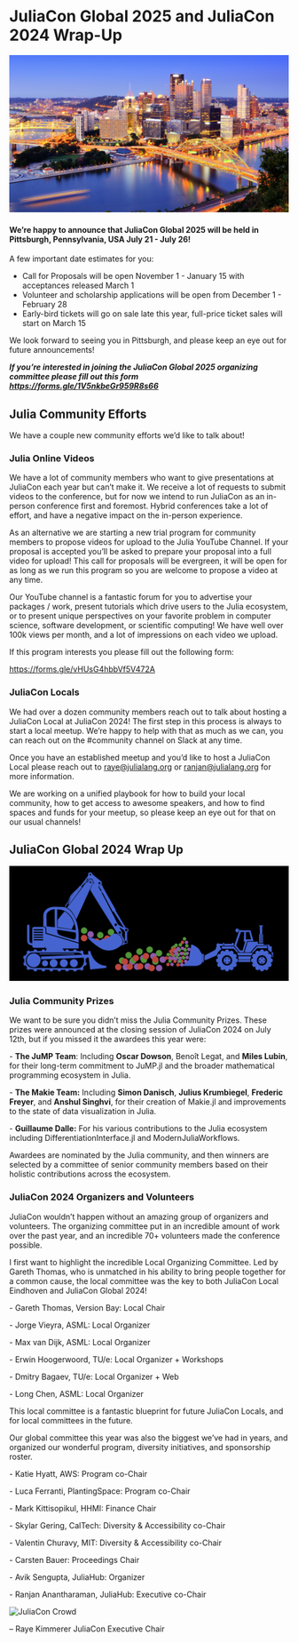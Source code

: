 # JuliaCon Global 2025 and JuliaCon 2024 Wrap-Up

![Pittsburgh Skyline](/assets/blog/2024-JuliaCon/AdobeStock_50245829.jpeg)
#### We’re happy to announce that JuliaCon Global 2025 will be held in Pittsburgh, Pennsylvania, USA July 21 - July 26!

A few important date estimates for you:

- Call for Proposals will be open November 1 - January 15 with acceptances released March 1
- Volunteer and scholarship applications will be open from December 1 - February 28
- Early-bird tickets will go on sale late this year, full-price ticket sales will start on March 15

We look forward to seeing you in Pittsburgh, and please keep an eye out for future announcements!

***If you’re interested in joining the JuliaCon Global 2025 organizing committee please fill out this form https://forms.gle/1V5nkbeGr959R8s66***

## Julia Community Efforts

We have a couple new community efforts we’d like to talk about!

### Julia Online Videos

We have a lot of community members who want to give presentations at JuliaCon each year but can’t make it. We receive a lot of requests to submit videos to the conference, but for now we intend to run JuliaCon as an in-person conference first and foremost. Hybrid conferences take a lot of effort, and have a negative impact on the in-person experience.

As an alternative we are starting a new trial program for community members to propose videos for upload to the Julia YouTube Channel. If your proposal is accepted you’ll be asked to prepare your proposal into a full video for upload! This call for proposals will be evergreen, it will be open for as long as we run this program so you are welcome to propose a video at any time.

Our YouTube channel is a fantastic forum for you to advertise your packages / work, present tutorials which drive users to the Julia ecosystem, or to present unique perspectives on your favorite problem in computer science, software development, or scientific computing! We have well over 100k views per month, and a lot of impressions on each video we upload.

If this program interests you please fill out the following form:

https://forms.gle/vHUsG4hbbVf5V472A

### JuliaCon Locals

We had over a dozen community members reach out to talk about hosting a JuliaCon Local at JuliaCon 2024! 
The first step in this process is always to start a local meetup. We’re happy to help with that as much as we can, you can reach out on the #community channel on Slack at any time. 

Once you have an established meetup and you’d like to host a JuliaCon Local please reach out to raye@julialang.org or ranjan@julialang.org for more information.

We are working on a unified playbook for how to build your local community, how to get access to awesome speakers, and how to find spaces and funds for your meetup, so please keep an eye out for that on our usual channels!

## JuliaCon Global 2024 Wrap Up

![JuliaCon Construction Edition](/assets/blog/2024-JuliaCon/tractors.png)

### Julia Community Prizes

We want to be sure you didn’t miss the Julia Community Prizes. These prizes were announced at the closing session of JuliaCon 2024 on July 12th, but if you missed it the awardees this year were:

\- **The JuMP Team**: Including **Oscar Dowson**, Benoît Legat, and **Miles Lubin**, for their long-term commitment to JuMP.jl and the broader mathematical programming ecosystem in Julia.

\- **The Makie Team:** Including **Simon Danisch**, **Julius Krumbiegel**, **Frederic Freyer**, and **Anshul Singhvi**, for their creation of Makie.jl and improvements to the state of data visualization in Julia.

\- **Guillaume Dalle:** For his various contributions to the Julia ecosystem including DifferentiationInterface.jl and ModernJuliaWorkflows.

Awardees are nominated by the Julia community, and then winners are selected by a committee of senior community members based on their holistic contributions across the ecosystem.

### JuliaCon 2024 Organizers and Volunteers

JuliaCon wouldn’t happen without an amazing group of organizers and volunteers. The organizing committee put in an incredible amount of work over the past year, and an incredible 70+ volunteers made the conference possible.

I first want to highlight the incredible Local Organizing Committee. Led by Gareth Thomas, who is unmatched in his ability to bring people together for a common cause, the local committee was the key to both JuliaCon Local Eindhoven and JuliaCon Global 2024!

\- Gareth Thomas, Version Bay: Local Chair

\- Jorge Vieyra, ASML: Local Organizer

\- Max van Dijk, ASML: Local Organizer

\- Erwin Hoogerwoord, TU/e: Local Organizer + Workshops

\- Dmitry Bagaev, TU/e: Local Organizer + Web

\- Long Chen, ASML: Local Organizer

This local committee is a fantastic blueprint for future JuliaCon Locals, and for local committees in the future.

Our global committee this year was also the biggest we’ve had in years, and organized our wonderful program, diversity initiatives, and sponsorship roster. 

\- Katie Hyatt, AWS: Program co-Chair

\- Luca Ferranti, PlantingSpace: Program co-Chair

\- Mark Kittisopikul, HHMI: Finance Chair

\- Skylar Gering, CalTech: Diversity & Accessibility co-Chair

\- Valentin Churavy, MIT: Diversity & Accessibility co-Chair

\- Carsten Bauer: Proceedings Chair

\- Avik Sengupta, JuliaHub: Organizer

\- Ranjan Anantharaman, JuliaHub: Executive co-Chair

![JuliaCon Crowd](/assets/blog/2024-JuliaCon/140A0016.jpg)



– Raye Kimmerer
JuliaCon Executive Chair
